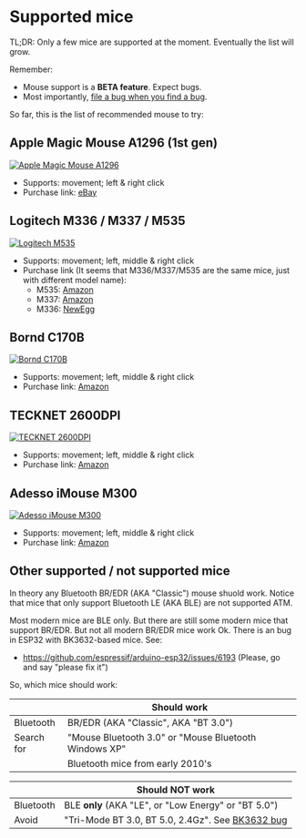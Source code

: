 # Supported mice

TL;DR: Only a few mice are supported at the moment. Eventually the list will grow.

Remember:
* Mouse support is a **BETA feature**. Expect bugs.
* Most importantly, [file a bug when you find a bug][file_bug].

So far, this is the list of recommended mouse to try:

[file_bug]: https://gitlab.com/ricardoquesada/bluepad32/-/issues

## Apple Magic Mouse A1296 (1st gen)

[![Apple Magic Mouse A1296][magic_mouse_a1296_photo]][magic_mouse_a1296_link]

* Supports: movement; left & right click
* Purchase link: [eBay][magic_mouse_a1296_link]

[magic_mouse_a1296_photo]: https://lh3.googleusercontent.com/pw/AM-JKLUDJzou9y7_78LP1E17L8C1gL6tHBfmfJ8NE3IzCfXAMwfEba3iYj01HaWyIg3ELUXu4mkGN2SM7rj7CjRiZiJnyRJxb4pHvH-oy-pC0X74k5qyz-v3-ywurhqYc-zQ3aHNToV_IU54SyH_i0valsPv6A=-no
[magic_mouse_a1296_link]: https://www.ebay.com/sch/i.html?_from=R40&_trksid=p2380057.m570.l1312&_nkw=apple+magic+mouse+a1296&_sacat=0

## Logitech M336 / M337 / M535

[![Logitech M535][logitech_m535_photo]][logitech_m535_link]

* Supports: movement; left, middle & right click
* Purchase link (It seems that M336/M337/M535 are the same mice, just with different model name):
  * M535: [Amazon][logitech_m535_link]
  * M337: [Amazon][logitech_m337_link]
  * M336: [NewEgg][logitech_m336_link]

[logitech_m535_link]: https://www.amazon.com/Logitech-M535-Bluetooth-Mouse-Wireless/dp/B0148NPJ3W
[logitech_m336_link]: https://www.newegg.com/logitech-m336/p/0TP-000C-00828
[logitech_m337_link]: https://www.amazon.com/910-004521-M337-BLUETOOTH-MOUSE-BLACK/dp/B017IW92J2
[logitech_m535_photo]: https://lh3.googleusercontent.com/pw/AM-JKLVraEYI1NNMrNSFopSAlgHXgYUvU7ibRshgS1KHSjQ494jArv0Wz8Z2dydepzQdwrVlOiwXGh2BBBC0llpfrJFSCf6NTlDl2gMgOYitbEtts3jVwHL2_p4hUmkx-HaBpXw_R6W99TSd3coqCFek20_EDA=-no

## Bornd C170B

[![Bornd C170B][bornd_c170b_photo]][bornd_c170b_link]

* Supports: movement; left, middle & right click
* Purchase link: [Amazon][bornd_c170b_link]

[bornd_c170b_link]: https://www.amazon.com/Bornd-C170B-Bluetooth-wireless-BLACK/dp/B009FD55SU
[bornd_c170b_photo]: https://lh3.googleusercontent.com/pw/AM-JKLWhgr0VyJ2LoErHi3U8dzedoILDyguhDJfYb86K3izqETUGyxtSfheRpxw-yD_dbbdYzoeHUT5oU_45XBjBBWFFWh-CENKZ0Xf29PIfiPMCFiz3lSaCFQET1-c6SqL2T8hECmvEmlweFmbXbEo5HmTYNw=-no

## TECKNET 2600DPI

[![TECKNET 2600DPI][tecknet_2600dpi_photo]][tecknet_2600dpi_link]

* Supports: movement; left, middle & right click
* Purchase link: [Amazon][tecknet_2600dpi_link]

[tecknet_2600dpi_link]: https://www.amazon.com/dp/B01EFAGMRA
[tecknet_2600dpi_photo]: https://lh3.googleusercontent.com/pw/AM-JKLVFAtADCvTltimDJQWO0iXGf-RpVUQBx5LD1gJnVplYuCyjW3n-I-RTKGc-nWiYJGvGfFW2u_Uy4CCzdaxKjMhm2qebloiiniMXzn0IAUY_yPcPixwDwNoy-rwbd1tsArJqk1kyXM3GbP7gHFVBdzCXRg=-no

## Adesso iMouse M300

[![Adesso iMouse M300][adesso_imouse_m300_photo]][adesso_imouse_m300_link]

* Supports: movement; left, middle & right click
* Purchase link: [Amazon][adesso_imouse_m300_link]


[adesso_imouse_m300_photo]: https://lh3.googleusercontent.com/pw/AM-JKLX_jhwfDQIeBdwFqGBt8h9AlP6MpiInG2Yreox0ADkvUmYIFC8x3ftoIVr7_JFk4OolkA7x50WyUyhteh_4sImUiwX18dmiB1hoO7FSJzAgJtC1V9uNlOzKKvask6lzEMIuVzdnfTgUe-OoyhZRyXcfaA=-no
[adesso_imouse_m300_link]: https://www.amazon.com/dp/B00CIZXX8Q

## Other supported / not supported mice

In theory any Bluetooth BR/EDR (AKA "Classic") mouse shuold work. Notice that mice that only support Bluetooth LE (AKA BLE) are not supported ATM.

Most modern mice are BLE only. But there are still some modern mice that support BR/EDR.
But not all modern BR/EDR mice work Ok. There is an bug in ESP32 with BK3632-based mice. See:

* https://github.com/espressif/arduino-esp32/issues/6193 (Please, go and say "please fix it")

So, which mice should work:

|            | Should work                                           |
| ---------- | ----------------------------------------------------- |
| Bluetooth  | BR/EDR (AKA "Classic", AKA "BT 3.0")                  |
| Search for | "Mouse Bluetooth 3.0" or "Mouse Bluetooth Windows XP" |
|            | Bluetooth mice from early 2010's                      |

|           | Should NOT work                                                |
| --------- | -------------------------------------------------------------- |
| Bluetooth | BLE **only** (AKA "LE", or "Low Energy" or "BT 5.0")           |
| Avoid     | "Tri-Mode BT 3.0, BT 5.0, 2.4Gz". See [BK3632 bug][bk3632_bug] |


[bk3632_bug]: https://github.com/espressif/arduino-esp32/issues/6193


